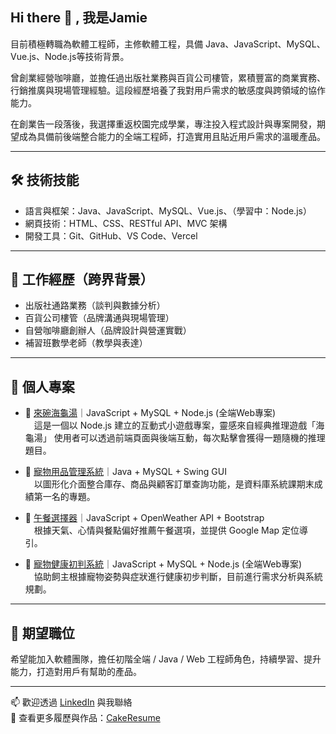 ## Hi there 👋 , 我是Jamie

目前積極轉職為軟體工程師，主修軟體工程，具備 Java、JavaScript、MySQL、Vue.js、Node.js等技術背景。

曾創業經營咖啡廳，並擔任過出版社業務與百貨公司樓管，累積豐富的商業實務、行銷推廣與現場管理經驗。這段經歷培養了我對用戶需求的敏感度與跨領域的協作能力。

在創業告一段落後，我選擇重返校園完成學業，專注投入程式設計與專案開發，期望成為具備前後端整合能力的全端工程師，打造實用且貼近用戶需求的溫暖產品。

---

## 🛠 技術技能

- 語言與框架：Java、JavaScript、MySQL、Vue.js、（學習中：Node.js）
- 網頁技術：HTML、CSS、RESTful API、MVC 架構
- 開發工具：Git、GitHub、VS Code、Vercel

---

## 💼 工作經歷（跨界背景）

- 出版社通路業務（談判與數據分析）
- 百貨公司樓管（品牌溝通與現場管理）
- 自營咖啡廳創辦人（品牌設計與營運實戰）
- 補習班數學老師（教學與表達）

---

## 🧪 個人專案
- 🐢 [來碗海龜湯](https://github.com/sunnnnnus/logicGame)｜JavaScript + MySQL + Node.js (全端Web專案)<br>
　這是一個以 Node.js 建立的互動式小遊戲專案，靈感來自經典推理遊戲「海龜湯」 使用者可以透過前端頁面與後端互動，每次點擊會獲得一題隨機的推理題目。

- 🐾 [寵物用品管理系統](https://github.com/sunnnnnus/pet-shop-management-system)｜Java + MySQL + Swing GUI<br>
　以圖形化介面整合庫存、商品與顧客訂單查詢功能，是資料庫系統課期末成績第一名的專題。

- 🍱 [午餐選擇器](https://github.com/sunnnnnus/lunch-app)｜JavaScript + OpenWeather API + Bootstrap<br>
　根據天氣、心情與餐點偏好推薦午餐選項，並提供 Google Map 定位導引。

- 🐶 [寵物健康初判系統](https://github.com/sunnnnnus/pet-health-check)｜JavaScript + MySQL + Node.js (全端Web專案)<br>
　協助飼主根據寵物姿勢與症狀進行健康初步判斷，目前進行需求分析與系統規劃。

---

## 🎯 期望職位

希望能加入軟體團隊，擔任初階全端 / Java / Web 工程師角色，持續學習、提升能力，打造對用戶有幫助的產品。

---

📫 歡迎透過 [LinkedIn](https://linkedin.com/in/sunnnnnus) 與我聯絡  
📁 查看更多履歷與作品：[CakeResume](https://www.cake.me/me/weiweisun)
